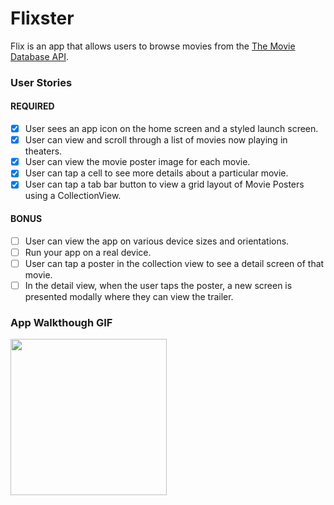 # Flixster

Flix is an app that allows users to browse movies from the [The Movie Database API](http://docs.themoviedb.apiary.io/#).

### User Stories

#### REQUIRED

- [x] User sees an app icon on the home screen and a styled launch screen.
- [x] User can view and scroll through a list of movies now playing in theaters.
- [x] User can view the movie poster image for each movie.
- [x] User can tap a cell to see more details about a particular movie.
- [x] User can tap a tab bar button to view a grid layout of Movie Posters using a CollectionView.

#### BONUS

- [ ] User can view the app on various device sizes and orientations.
- [ ] Run your app on a real device.
- [ ] User can tap a poster in the collection view to see a detail screen of that movie.
- [ ] In the detail view, when the user taps the poster, a new screen is presented modally where they can view the trailer.

### App Walkthough GIF
<img src="http://g.recordit.co/nfGfgWxcJS.gif" width=250><br>
